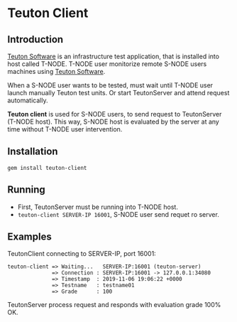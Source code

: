 
# Teuton Client

## Introduction

[Teuton Software](https://github.com/teuton-software/teuton) is an infrastructure test application, that is installed into host called T-NODE. T-NODE user monitorize remote S-NODE users machines using [Teuton Software](https://github.com/teuton-software/teuton).

When a S-NODE user wants to be tested, must wait until T-NODE user launch manually Teuton test units. Or start TeutonServer and attend request automatically.

**Teuton client** is used for S-NODE users, to send request to TeutonServer (T-NODE host). This way, S-NODE host is evaluated by the server at any time without T-NODE user intervention.

## Installation

`gem install teuton-client`

## Running

* First, TeutonServer must be running into T-NODE host.
* `teuton-client SERVER-IP 16001`, S-NODE user send requet ro server.

## Examples

TeutonClient connecting to SERVER-IP, port 16001:

```
teuton-client => Waiting...   SERVER-IP:16001 (teuton-server)
              => Connection : SERVER-IP:16001 -> 127.0.0.1:34080
              => Timestamp  : 2019-11-06 19:06:22 +0000
              => Testname   : testname01
              => Grade      : 100
```

TeutonServer process request and responds with evaluation grade 100% OK.

